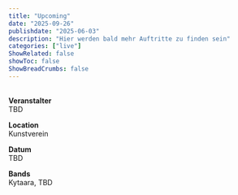 ```yaml
---
title: "Upcoming"
date: "2025-09-26"
publishdate: "2025-06-03"
description: "Hier werden bald mehr Auftritte zu finden sein"
categories: ["live"]
ShowRelated: false
showToc: false
ShowBreadCrumbs: false
---
```


&nbsp;  
**Veranstalter**  
TBD

**Location**  
Kunstverein  

**Datum**  
TBD 

**Bands**  
Kytaara, TBD
